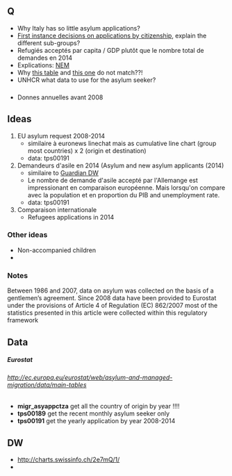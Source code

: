 ## Q

* Why Italy has so little asylum applications?
* [First instance decisions on applications by citizenship](http://appsso.eurostat.ec.europa.eu/nui/show.do?dataset=migr_asydcfsta&lang=en), explain the different sub-groups?
* Refugiés acceptés par capita / GDP plutôt que le nombre total de demandes en 2014
* Explications: [NEM](http://forumasile.org/2015/05/27/statistiques-en-matiere-dasile-la-nzz-et-le-temps-se-trompent-dans-leurs-donnees-et-font-le-jeu-de-ludc/) 
* Why [this table](http://ec.europa.eu/eurostat/tgm/refreshTableAction.do?tab=table&plugin=1&pcode=tps00191&language=en) and [this one](http://appsso.eurostat.ec.europa.eu/nui/show.do?dataset=migr_asydcfsta&lang=en) do not match??!
* UNHCR what data to use for the asylum seeker?

### 

* Donnes annuelles avant 2008


## Ideas


1. EU asylum request 2008-2014
   * similaire à euronews linechat mais as cumulative line chart (group most countries) x 2 (origin et destination)
   * data: tps00191
1. Demandeurs d'asile en 2014 (Asylum and new asylum applicants (2014)
   * similaire to [Guardian DW ](http://www.theguardian.com/world/datablog/2015/may/11/which-eu-countries-receive-the-most-asylum-seekers)
   * Le nombre de demande d'asile accepté par l'Allemange est impressionant en comparaison européenne. Mais lorsqu'on compare avec la population et en proportion du PIB and unemployment rate.
   * data: tps00191
1. Comparaison internationale
   * Refugees applications in 2014 
   


### Other ideas

* Non-accompanied children
* 

### Notes
Between 1986 and 2007, data on asylum was collected on the basis of a gentlemen’s agreement. Since 2008 data have been provided to Eurostat under the provisions of Article 4 of Regulation (EC) 862/2007 most of the statistics presented in this article were collected within this regulatory framework



## Data


##### Eurostat

###### http://ec.europa.eu/eurostat/web/asylum-and-managed-migration/data/main-tables

* __migr_asyappctza__ get all the country of origin by year !!!!
* __tps00189__ get the recent monthly asylum seeker only
* __tps00191__ get the yearly application by year 2008-2014





## DW

* http://charts.swissinfo.ch/2e7mQ/1/
* 
